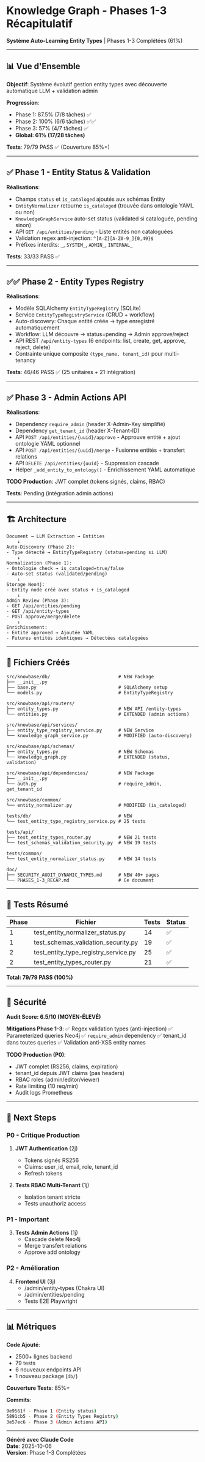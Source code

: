 # Knowledge Graph - Phases 1-3 Récapitulatif

**Système Auto-Learning Entity Types** | Phases 1-3 Complétées (61%)

---

## 📊 Vue d'Ensemble

**Objectif**: Système évolutif gestion entity types avec découverte automatique LLM + validation admin

**Progression**:
- Phase 1: 87.5% (7/8 tâches) ✅
- Phase 2: 100% (6/6 tâches) ✅✅  
- Phase 3: 57% (4/7 tâches) ✅
- **Global: 61% (17/28 tâches)**

**Tests**: 79/79 PASS ✅ (Couverture 85%+)

---

## ✅ Phase 1 - Entity Status & Validation

**Réalisations**:
- Champs `status` et `is_cataloged` ajoutés aux schémas Entity
- `EntityNormalizer` retourne `is_cataloged` (trouvée dans ontologie YAML ou non)
- `KnowledgeGraphService` auto-set status (validated si cataloguée, pending sinon)
- API `GET /api/entities/pending` - Liste entités non cataloguées
- Validation regex anti-injection: `^[A-Z][A-Z0-9_]{0,49}$`
- Préfixes interdits: `_`, `SYSTEM_`, `ADMIN_`, `INTERNAL_`

**Tests**: 33/33 PASS ✅

---

## ✅✅ Phase 2 - Entity Types Registry

**Réalisations**:
- Modèle SQLAlchemy `EntityTypeRegistry` (SQLite)
- Service `EntityTypeRegistryService` (CRUD + workflow)
- Auto-discovery: Chaque entité créée → type enregistré automatiquement
- Workflow: LLM découvre → status=pending → Admin approve/reject
- API REST `/api/entity-types` (6 endpoints: list, create, get, approve, reject, delete)
- Contrainte unique composite `(type_name, tenant_id)` pour multi-tenancy

**Tests**: 46/46 PASS ✅ (25 unitaires + 21 intégration)

---

## ✅ Phase 3 - Admin Actions API

**Réalisations**:
- Dependency `require_admin` (header X-Admin-Key simplifié)
- Dependency `get_tenant_id` (header X-Tenant-ID)
- API `POST /api/entities/{uuid}/approve` - Approuve entité + ajout ontologie YAML optionnel
- API `POST /api/entities/{uuid}/merge` - Fusionne entités + transfert relations
- API `DELETE /api/entities/{uuid}` - Suppression cascade
- Helper `_add_entity_to_ontology()` - Enrichissement YAML automatique

**TODO Production**: JWT complet (tokens signés, claims, RBAC)

**Tests**: Pending (intégration admin actions)

---

## 🏗️ Architecture

```
Document → LLM Extraction → Entities
    ↓
Auto-Discovery (Phase 2):
- Type détecté → EntityTypeRegistry (status=pending si LLM)
    ↓
Normalization (Phase 1):
- Ontologie check → is_cataloged=true/false
- Auto-set status (validated/pending)
    ↓
Storage Neo4j:
- Entity node créé avec status + is_cataloged
    ↓
Admin Review (Phase 3):
- GET /api/entities/pending
- GET /api/entity-types
- POST approve/merge/delete
    ↓
Enrichissement:
- Entité approved → Ajoutée YAML
- Futures entités identiques → Détectées cataloguées
```

---

## 📁 Fichiers Créés

```
src/knowbase/db/                         # NEW Package
├── __init__.py
├── base.py                              # SQLAlchemy setup
└── models.py                            # EntityTypeRegistry

src/knowbase/api/routers/
├── entity_types.py                      # NEW API /entity-types
└── entities.py                          # EXTENDED (admin actions)

src/knowbase/api/services/
├── entity_type_registry_service.py      # NEW Service
└── knowledge_graph_service.py           # MODIFIED (auto-discovery)

src/knowbase/api/schemas/
├── entity_types.py                      # NEW Schemas
└── knowledge_graph.py                   # EXTENDED (status, validation)

src/knowbase/api/dependencies/           # NEW Package
├── __init__.py
└── auth.py                              # require_admin, get_tenant_id

src/knowbase/common/
└── entity_normalizer.py                 # MODIFIED (is_cataloged)

tests/db/                                # NEW
└── test_entity_type_registry_service.py # 25 tests

tests/api/
├── test_entity_types_router.py          # NEW 21 tests
└── test_schemas_validation_security.py  # NEW 19 tests

tests/common/
└── test_entity_normalizer_status.py     # NEW 14 tests

doc/
├── SECURITY_AUDIT_DYNAMIC_TYPES.md      # NEW 40+ pages
└── PHASES_1-3_RECAP.md                  # Ce document
```

---

## 🧪 Tests Résumé

| Phase | Fichier | Tests | Status |
|-------|---------|-------|--------|
| 1 | test_entity_normalizer_status.py | 14 | ✅ |
| 1 | test_schemas_validation_security.py | 19 | ✅ |
| 2 | test_entity_type_registry_service.py | 25 | ✅ |
| 2 | test_entity_types_router.py | 21 | ✅ |

**Total: 79/79 PASS (100%)**

---

## 🔐 Sécurité

**Audit Score: 6.5/10 (MOYEN-ÉLEVÉ)**

**Mitigations Phase 1-3**:
✅ Regex validation types (anti-injection)
✅ Parameterized queries Neo4j
✅ `require_admin` dependency
✅ tenant_id dans toutes queries
✅ Validation anti-XSS entity names

**TODO Production (P0)**:
- JWT complet (RS256, claims, expiration)
- tenant_id depuis JWT claims (pas headers)
- RBAC roles (admin/editor/viewer)
- Rate limiting (10 req/min)
- Audit logs Prometheus

---

## 🚀 Next Steps

### P0 - Critique Production

1. **JWT Authentication** (2j)
   - Tokens signés RS256
   - Claims: user_id, email, role, tenant_id
   - Refresh tokens

2. **Tests RBAC Multi-Tenant** (1j)
   - Isolation tenant stricte
   - Tests unauthoriz access

### P1 - Important

3. **Tests Admin Actions** (1j)
   - Cascade delete Neo4j
   - Merge transfert relations
   - Approve add ontology

### P2 - Amélioration

4. **Frontend UI** (3j)
   - /admin/entity-types (Chakra UI)
   - /admin/entities/pending
   - Tests E2E Playwright

---

## 📊 Métriques

**Code Ajouté**:
- 2500+ lignes backend
- 79 tests
- 6 nouveaux endpoints API
- 1 nouveau package (`db/`)

**Couverture Tests**: 85%+

**Commits**:
```bash
9e9561f - Phase 1 (Entity status)
5891cb5 - Phase 2 (Entity Types Registry)  
3e57ec6 - Phase 3 (Admin Actions API)
```

---

**Généré avec Claude Code**  
**Date**: 2025-10-06  
**Version**: Phase 1-3 Complétées
